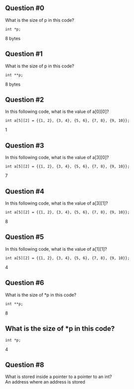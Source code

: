 ## Question #0
What is the size of p in this code?  
```
int *p;  
```
8 bytes  

## Question #1
What is the size of p in this code?  
```
int **p;  
```
8 bytes

## Question #2
In this following code, what is the value of a[0][0]?
```
int a[5][2] = {{1, 2}, {3, 4}, {5, 6}, {7, 8}, {9, 10}};
```
1

## Question #3
In this following code, what is the value of a[3][0]?
```
int a[5][2] = {{1, 2}, {3, 4}, {5, 6}, {7, 8}, {9, 10}};
```
7

## Question #4
In this following code, what is the value of a[3][1]?
```
int a[5][2] = {{1, 2}, {3, 4}, {5, 6}, {7, 8}, {9, 10}};
```
8

## Question #5
In this following code, what is the value of a[1][1]?
```
int a[5][2] = {{1, 2}, {3, 4}, {5, 6}, {7, 8}, {9, 10}};
```
4

## Question #6
What is the size of *p in this code?
```
int **p;
```
8

## What is the size of *p in this code?
```
int *p;
```
4

## Question #8
What is stored inside a pointer to a pointer to an int?  
An address where an address is stored  
